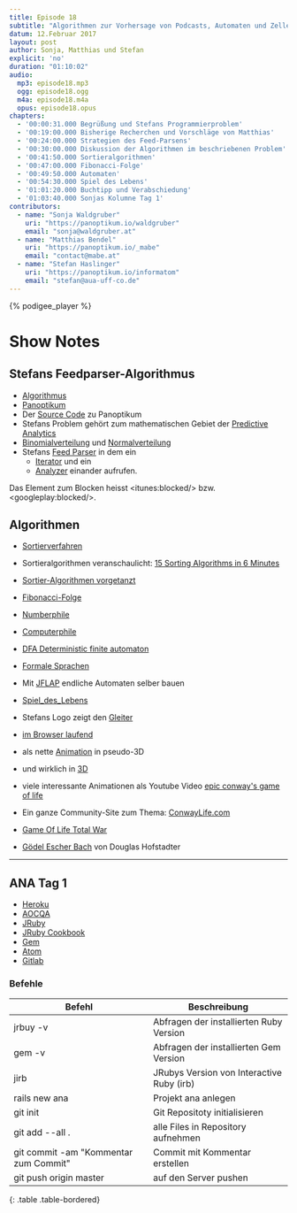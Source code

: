 ```yaml
---
title: Episode 18
subtitle: "Algorithmen zur Vorhersage von Podcasts, Automaten und Zellen"
datum: 12.Februar 2017
layout: post
author: Sonja, Matthias und Stefan
explicit: 'no'
duration: "01:10:02"
audio:
  mp3: episode18.mp3
  ogg: episode18.ogg
  m4a: episode18.m4a
  opus: episode18.opus
chapters:
  - '00:00:31.000 Begrüßung und Stefans Programmierproblem'
  - '00:19:00.000 Bisherige Recherchen und Vorschläge von Matthias'
  - '00:24:00.000 Strategien des Feed-Parsens'
  - '00:30:00.000 Diskussion der Algorithmen im beschriebenen Problem'
  - '00:41:50.000 Sortieralgorithmen'
  - '00:47:00.000 Fibonacci-Folge'
  - '00:49:50.000 Automaten'
  - '00:54:30.000 Spiel des Lebens'
  - '01:01:20.000 Buchtipp und Verabschiedung'
  - '01:03:40.000 Sonjas Kolumne Tag 1'
contributors:
  - name: "Sonja Waldgruber"
    uri: "https://panoptikum.io/waldgruber"
    email: "sonja@waldgruber.at"
  - name: "Matthias Bendel"
    uri: "https://panoptikum.io/_mabe"
    email: "contact@mabe.at"
  - name: "Stefan Haslinger"
    uri: "https://panoptikum.io/informatom"
    email: "stefan@aua-uff-co.de"
---
```


{% podigee_player %}

# Show Notes

## Stefans Feedparser-Algorithmus

* [Algorithmus](https://de.wikipedia.org/wiki/Algorithmus)
* [Panoptikum](https://beta.panoptikum.io/)
* Der [Source Code](https://github.com/PanoptikumIO/pan) zu Panoptikum
* Stefans Problem gehört zum mathematischen Gebiet der
  [Predictive Analytics](https://en.wikipedia.org/wiki/Predictive_analytics)
* [Binomialverteilung](https://de.wikipedia.org/wiki/Binomialverteilung) und
  [Normalverteilung](https://de.wikipedia.org/wiki/Normalverteilung)
* Stefans [Feed Parser](https://github.com/PanoptikumIO/pan/tree/master/lib/pan/parser) in dem ein
  * [Iterator](https://github.com/PanoptikumIO/pan/blob/master/lib/pan/parser/iterator.ex) und ein
  * [Analyzer](https://github.com/PanoptikumIO/pan/blob/master/lib/pan/parser/analyzer.ex)
  einander aufrufen.

Das Element zum Blocken heisst &lt;itunes:blocked/&gt; bzw. &lt;googleplay:blocked/&gt;.


## Algorithmen

* [Sortierverfahren](https://de.wikipedia.org/wiki/Sortierverfahren)
* Sortieralgorithmen veranschaulicht:
  [15 Sorting Algorithms in 6 Minutes](https://www.youtube.com/watch?v=kPRA0W1kECg)
* [Sortier-Algorithmen vorgetanzt](https://www.youtube.com/user/AlgoRythmics/videos)

* [Fibonacci-Folge](https://de.wikipedia.org/wiki/Fibonacci-Folge)
* [Numberphile](https://www.youtube.com/user/numberphile)
* [Computerphile](https://www.youtube.com/user/Computerphile)

* [DFA Deterministic finite automaton](https://en.wikipedia.org/wiki/Deterministic_finite_automaton)
* [Formale Sprachen](https://de.wikipedia.org/wiki/Formale_Sprache)
* Mit [JFLAP](http://www.jflap.org/) endliche Automaten selber bauen

* [Spiel_des_Lebens](https://de.wikipedia.org/wiki/Conways_Spiel_des_Lebens)
* Stefans Logo zeigt den [Gleiter](https://www.informatom.com/img/logo.png)
* [im Browser laufend](http://arr.gr/playground/life/)
* als nette [Animation](http://lucasnasif.com/) in pseudo-3D
* und wirklich in [3D](https://www.clicktorelease.com/code/conway3d/)
* viele interessante Animationen als Youtube Video
  [epic conway's game of life](https://www.youtube.com/watch?v=C2vgICfQawE)
* Ein ganze Community-Site zum Thema: [ConwayLife.com](http://conwaylife.com/)
* [Game Of Life Total War](http://gameoflifetotalwar.com/)

* [Gödel Escher Bach](https://de.wikipedia.org/wiki/G%C3%B6del,_Escher,_Bach) von Douglas Hofstadter

-----

## ANA Tag 1

* [Heroku](https://www.heroku.com)
* [AOCQA](https://protected-savannah-4978.herokuapp.com/)
* [JRuby](http://jruby.org/)
* [JRuby Cookbook](https://www.safaribooksonline.com/library/view/jruby-cookbook/9780596155063/ch01.html)
* [Gem](https://de.wikipedia.org/wiki/RubyGems)
* [Atom](https://atom.io/)
* [Gitlab](https://about.gitlab.com/gitlab-com/)

### Befehle

|Befehl|Beschreibung|
|------|-----|
|jrbuy -v |Abfragen der installierten Ruby Version|
|gem -v |Abfragen der installierten Gem Version|
|jirb |JRubys Version von Interactive Ruby (irb)|
|rails new ana |Projekt ana anlegen|
|git init|Git Repositoty initialisieren |
|git add --all .|alle Files in Repository aufnehmen|
|git commit -am "Kommentar zum Commit"|Commit mit Kommentar erstellen |
|git push origin master |auf den Server pushen |
{: .table .table-bordered}

<br/>
